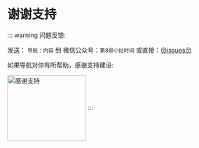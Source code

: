 # 谢谢支持

::: warning 问题反馈: 

发送： `导航：内容` 到
微信公众号：`第8哥小灶时间`
或直接：[😚issues😚](https://github.com/de8ug/spt/issues)

如果导航对你有所帮助，感谢支持建设:

<img src="/wx-de8ug.png" width = "180" height = "150" alt="感谢支持" align="center" />
:::